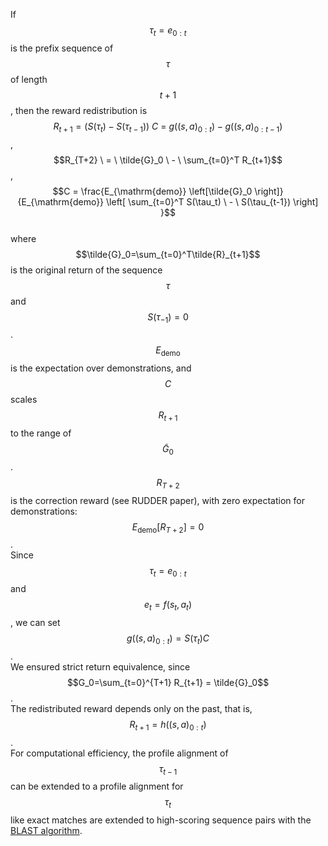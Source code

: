 If $$\tau_t=e_{0:t}$$ is the prefix sequence of $$\tau$$ of length $$t+1$$,
then the reward redistribution is  
$$R_{t+1} = \left( S(\tau_t) - S(\tau_{t-1}) \right) \ C
    \ = \ g((s,a)_{0:t}) - g((s,a)_{0:t-1})$$,  
$$R_{T+2} \ = \ \tilde{G}_0 \ - \ \sum_{t=0}^T R_{t+1}$$,  
$$C = \frac{E_{\mathrm{demo}} \left[\tilde{G}_0 \right]}{E_{\mathrm{demo}} \left[ \sum_{t=0}^T S(\tau_t) \ - \ S(\tau_{t-1}) \right] }$$  
where $$\tilde{G}_0=\sum_{t=0}^T\tilde{R}_{t+1}$$ 
is the original return of the sequence $$\tau$$ and $$S(\tau_{-1})=0$$. 
$$E_{\mathrm{demo}}$$ is the expectation over demonstrations,
and $$C$$ scales $$R_{t+1}$$ to the range of $$\tilde{G}_0$$. 
$$R_{T+2}$$ is the correction reward (see RUDDER paper), 
with zero expectation for demonstrations:  
$$E_{\mathrm{demo}} \left[ R_{T+2}\right] = 0$$.  
Since $$\tau_t=e_{0:t}$$ and $$e_t=f(s_t,a_t)$$, we can set
$$g((s,a)_{0:t})=S(\tau_t) C $$.  
We ensured strict return equivalence, since
$$G_0=\sum_{t=0}^{T+1} R_{t+1} = \tilde{G}_0$$.  
The redistributed reward depends only on the past,
that is, $$R_{t+1}=h((s,a)_{0:t})$$.  
For computational efficiency, the profile alignment of $$\tau_{t-1}$$
can be extended to a profile alignment for $$\tau_t$$ like exact matches are 
extended to high-scoring sequence pairs with the [BLAST algorithm](http://cs.brown.edu/courses/csci1810/resources/ch1_readings/Basic_local_alignment_search_tool.pdf).
